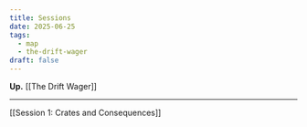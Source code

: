 ```yaml
---
title: Sessions
date: 2025-06-25
tags:
  - map
  - the-drift-wager
draft: false
---
```

**Up.** [[The Drift Wager]]

---

[[Session 1: Crates and Consequences]]